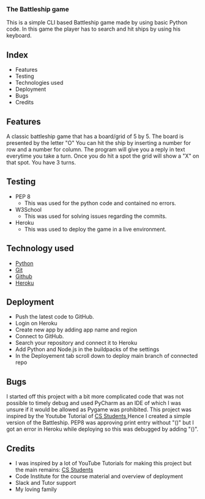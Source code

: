 ### The Battleship game

This is a simple CLI based Battleship game made by using basic Python code.
In this game the player has to search and hit ships by using his keyboard. 

## Index

* Features
* Testing
* Technologies used
* Deployment
* Bugs
* Credits


## Features

A classic battleship game that has a board/grid of 5 by 5. The board is presented by the letter "O"
You can hit the ship by inserting a number for row and a number for column. The program will give you a reply in text everytime you take a turn. Once you do hit a spot the grid will show a "X" on that spot. You have 3 turns.

## Testing

* PEP 8
  * This was used for the python code and contained no errors.
* W3School 
  * This was used for solving issues regarding the commits.
* Heroku 
  * This was used to deploy the game in a live environment.

## Technology used

 * [Python](https://en.wikipedia.org/wiki/Python_(programming_language))
 * [Git](https://en.wikipedia.org/wiki/Git) 
 * [Github](https://en.wikipedia.org/wiki/GitHub) 
 * [Heroku](https://en.wikipedia.org/wiki/Heroku)


## Deployment

* Push the latest code to GitHub.
* Login on Heroku
* Create new app by adding app name and region
* Connect to GitHub.
* Search your repository and connect it to Heroku
* Add Python and Node.js in the buildpacks of the settings
* In the Deployement tab scroll down to deploy main branch of connected repo


## Bugs

I started off this project with a bit more complicated code that was not possible to timely debug and used PyCharm as an IDE of which I was unsure if it would be allowed as Pygame was prohibited. This project was inspired by the Youtube Tutorial of [CS Students ](https://www.youtube.com/watch?v=MgJBgnsDcF0&t=1165s)
Hence I created a simple version of the Battleship.
PEP8 was approving print entry without "()" but I got an error in Heroku while deploying so this was debugged by adding "()".


## Credits

* I was inspired by a lot of YouTube Tutorials for making this project but the main remains:
[CS Students ](https://www.youtube.com/watch?v=MgJBgnsDcF0&t=1165s)
* Code Institute for the course material and overview of deployment
* Slack and Tutor support 
* My loving family
